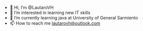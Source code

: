 - 👋 Hi, I’m @LautaroVH
- 👀 I’m interested in learning new IT skills
- 🌱 I’m currently learning java at University of General Sarmiento 
- 📫 How to reach me lautarovh@outlook.com

<!---
LautaroVH/LautaroVH is a ✨ special ✨ repository because its `README.md` (this file) appears on your GitHub profile.
You can click the Preview link to take a look at your changes.
--->
